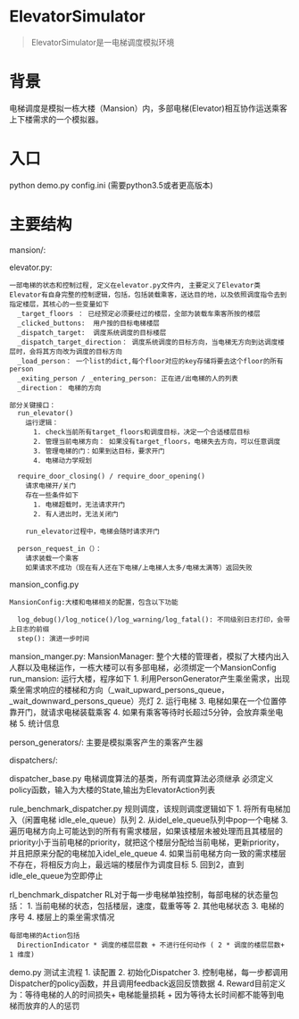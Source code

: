 # ElevatorSimulator
> ElevatorSimulator是一电梯调度模拟环境

# 背景
电梯调度是模拟一栋大楼（Mansion）内，多部电梯(Elevator)相互协作运送乘客上下楼需求的一个模拟器。

# 入口
python demo.py config.ini
(需要python3.5或者更高版本)

# 主要结构
mansion/: 

  elevator.py:

    一部电梯的状态和控制过程, 定义在elevator.py文件内, 主要定义了Elevator类
    Elevator有自身完整的控制逻辑，包括，包括装载乘客，送达目的地，以及依照调度指令去到指定楼层，其核心的一些变量如下
      _target_floors ： 已经预定必须要经过的楼层，全部为装载车乘客所按的楼层
      _clicked_buttons:  用户按的目标电梯楼层
      _dispatch_target:  调度系统调度的目标楼层
      _dispatch_target_direction： 调度系统调度的目标方向，当电梯无方向到达调度楼层时，会将其方向改为调度的目标方向
      _load_person： 一个list的dict,每个floor对应的key存储将要去这个floor的所有person
      _exiting_person / _entering_person: 正在进/出电梯的人的列表
      _direction： 电梯的方向

    部分关键接口：
      run_elevator()
        运行逻辑：
          1. check当前所有target_floors和调度目标，决定一个合适楼层目标
          2. 管理当前电梯方向： 如果没有target_floors，电梯失去方向，可以任意调度
          3. 管理电梯的门：如果到达目标，要求开门
          4. 电梯动力学规划

      require_door_closing() / require_door_opening()
        请求电梯开/关门
        存在一些条件如下
          1. 电梯超载时，无法请求开门
          2. 有人进出时，无法关闭门
      
        run_elevator过程中，电梯会随时请求开门

      person_request_in（）：
        请求装载一个乘客
        如果请求不成功（现在有人还在下电梯/上电梯人太多/电梯太满等）返回失败

  mansion_config.py

    MansionConfig:大楼和电梯相关的配置，包含以下功能

      log_debug()/log_notice()/log_warning/log_fatal(): 不同级别日志打印，会带上日志的前缀
      step(): 演进一步时间
  
  mansion_manger.py:
    MansionManager: 整个大楼的管理者，模拟了大楼内出入人群以及电梯运作，一栋大楼可以有多部电梯，必须绑定一个MansionConfig
      run_mansion: 运行大楼，程序如下
        1. 利用PersonGenerator产生乘坐需求，出现乘坐需求响应的楼梯和方向（_wait_upward_persons_queue， _wait_downward_persons_queue）亮灯
        2. 运行电梯
        3. 电梯如果在一个位置停靠开门，就请求电梯装载乘客
        4. 如果有乘客等待时长超过5分钟，会放弃乘坐电梯
        5. 统计信息

  person_generators/:
    主要是模拟乘客产生的乘客产生器

dispatchers/:
  
  dispatcher_base.py
    电梯调度算法的基类，所有调度算法必须继承
    必须定义policy函数，输入为大楼的State,输出为ElevatorAction列表

  rule_benchmark_dispatcher.py
    规则调度，该规则调度逻辑如下
      1. 将所有电梯加入（闲置电梯 idle_ele_queue）队列
      2. 从idel_ele_queue队列中pop一个电梯
      3. 遍历电梯方向上可能达到的所有有需求楼层，如果该楼层未被处理而且其楼层的priority小于当前电梯的priority，就把这个楼层分配给当前电梯，更新priority，并且把原来分配的电梯加入idel_ele_queue
      4. 如果当前电梯方向一致的需求楼层不存在，将相反方向上，最远端的楼层作为调度目标
      5. 回到2，直到idle_ele_queue为空即停止

  rl_benchmark_dispatcher
    RL对于每一步电梯单独控制，每部电梯的状态量包括：
      1. 当前电梯的状态，包括楼层，速度，载重等等
      2. 其他电梯状态
      3. 电梯的序号
      4. 楼层上的乘坐需求情况

    每部电梯的Action包括
      DirectionIndicator * 调度的楼层层数 + 不进行任何动作 ( 2 * 调度的楼层层数+ 1 维度)

demo.py
  测试主流程
    1. 读配置
    2. 初始化Dispatcher
    3. 控制电梯，每一步都调用Dispatcher的policy函数，并且调用feedback返回反馈数据
    4. Reward目前定义为：等待电梯的人的时间损失+ 电梯能量损耗 + 因为等待太长时间都不能等到电梯而放弃的人的惩罚
